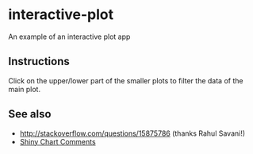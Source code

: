 # interactive-plot

An example of an interactive plot app

## Instructions

Click on the upper/lower part of the smaller plots to filter the data of the main plot.

## See also

- http://stackoverflow.com/questions/15875786 (thanks Rahul Savani!)
- [Shiny Chart Comments](https://gist.github.com/reinholdsson/6332998)
